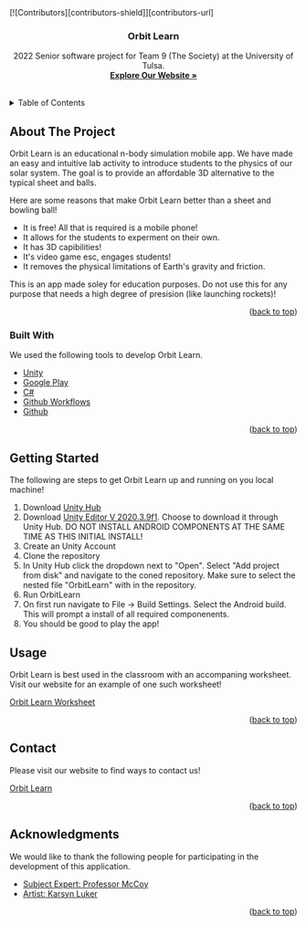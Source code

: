 <div id="top"></div>
[![Contributors][contributors-shield]][contributors-url]

<!-- PROJECT LOGO -->
<br />
<div align="center">
  <h3 align="center">Orbit Learn</h3>

  <p align="center">
    2022 Senior software project for Team 9 (The Society) at the University of Tulsa.
    <br />
    <a href="https://team-9-the-society.github.io/Educational-Solar-Sim/#/"><strong>Explore Our Website »</strong></a>
    <br />
    <br />
  </p>
</div>

<!-- TABLE OF CONTENTS -->
<details>
  <summary>Table of Contents</summary>
  <ol>
    <li>
      <a href="#about-the-project">About The Project</a>
      <ul>
        <li><a href="#built-with">Built With</a></li>
      </ul>
    </li>
    <li>
      <a href="#getting-started">Getting Started</a>
    </li>
    <li><a href="#usage">Usage</a></li>
    <li><a href="#contact">Contact</a></li>
    <li><a href="#acknowledgments">Acknowledgments</a></li>
  </ol>
</details>

<!-- ABOUT THE PROJECT -->

## About The Project

Orbit Learn is an educational n-body simulation mobile app. We have made an easy and intuitive lab activity to introduce students to the physics of our solar system. The goal is to provide an affordable 3D alternative to the typical sheet and balls.

Here are some reasons that make Orbit Learn better than a sheet and bowling ball!

- It is free! All that is required is a mobile phone!
- It allows for the students to experment on their own.
- It has 3D capibilities!
- It's video game esc, engages students!
- It removes the physical limitations of Earth's gravity and friction.

This is an app made soley for education purposes. Do not use this for any purpose that needs a high degree of presision (like launching rockets)!

<p align="right">(<a href="#top">back to top</a>)</p>

### Built With

We used the following tools to develop Orbit Learn.

- [Unity](https://unity.com/)
- [Google Play](https://play.google.com/store?hl=en_US&gl=US)
- [C#](https://docs.microsoft.com/en-us/dotnet/csharp/)
- [Github Workflows](https://docs.github.com/en/actions/using-workflows)
- [Github](https://github.com/)

<p align="right">(<a href="#top">back to top</a>)</p>

<!-- GETTING STARTED -->

## Getting Started

The following are steps to get Orbit Learn up and running on you local machine!

1. Download [Unity Hub](https://unity3d.com/get-unity/download)
2. Download [Unity Editor V 2020.3.9f1](https://unity3d.com/unity/qa/lts-releases?version=2020.3&page=2). Choose to download it through Unity Hub. DO NOT INSTALL ANDROID COMPONENTS AT THE SAME TIME AS THIS INITIAL INSTALL!
3. Create an Unity Account
4. Clone the repository
5. In Unity Hub click the dropdown next to "Open". Select "Add project from disk" and navigate to the coned repository. Make sure to select the nested file "OrbitLearn" with in the repository.
6. Run OrbitLearn
7. On first run navigate to File -> Build Settings. Select the Android build. This will prompt a install of all required componenents.
8. You should be good to play the app!

<!-- USAGE EXAMPLES -->

## Usage

Orbit Learn is best used in the classroom with an accompaning worksheet. Visit our website for an example of one such worksheet!

[Orbit Learn Worksheet](https://team-9-the-society.github.io/Educational-Solar-Sim/#/Educational-Solar-Sim/worksheet)

<p align="right">(<a href="#top">back to top</a>)</p>

<!-- CONTACT -->

## Contact

Please visit our website to find ways to contact us!

[Orbit Learn](https://team-9-the-society.github.io/Educational-Solar-Sim/#/Educational-Solar-Sim/)

<p align="right">(<a href="#top">back to top</a>)</p>

<!-- ACKNOWLEDGMENTS -->

## Acknowledgments

We would like to thank the following people for participating in the development of this application.

- [Subject Expert: Professor McCoy](https://faculty.utulsa.edu/faculty/jerry-mccoy/)
- [Artist: Karsyn Luker](https://instagram.com/medahlia_art?utm_medium=copy_link)

<p align="right">(<a href="#top">back to top</a>)</p>

<!-- MARKDOWN LINKS & IMAGES -->
<!-- https://www.markdownguide.org/basic-syntax/#reference-style-links -->

[contributors-shield]: https://img.shields.io/github/contributors/othneildrew/Best-README-Template.svg?style=for-the-badge
[contributors-url]: https://github.com/othneildrew/Best-README-Template/graphs/contributors
